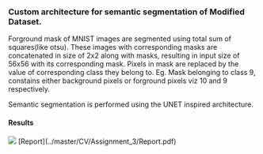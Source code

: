### Custom architecture for semantic segmentation of Modified Dataset. 
Forground mask of MNIST images are segmented using total sum of squares(like otsu). These images with corresponding masks are concatenated in size of 2x2 along with masks, resulting in input size of 56x56 with its corresponding mask. Pixels in mask are replaced by the value of corresponding class they belong to. Eg. Mask belonging to class 9, constains either background pixels or forground pixels viz 10 and 9 respectively.

Semantic segmentation is performed using the UNET inspired architecture.
#### Results
<img src="../main/CV/Assignment_3/Q4.png">
[Report](../master/CV/Assignment_3/Report.pdf)
